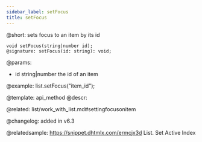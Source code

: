 ```yaml
---
sidebar_label: setFocus
title: setFocus
---          
```


@short: sets focus to an item by its id

```todoapi 
void setFocus(string|number id);
@signature: setFocus(id: string): void;
```

@params:
- id	string|number      the id of an item

@example:
list.setFocus("item_id");


@template: api_method
@descr:

@related: list/work_with_list.md#settingfocusonitem



@changelog:
added in v6.3

@relatedsample: https://snippet.dhtmlx.com/ermcjx3d	List. Set Active Index